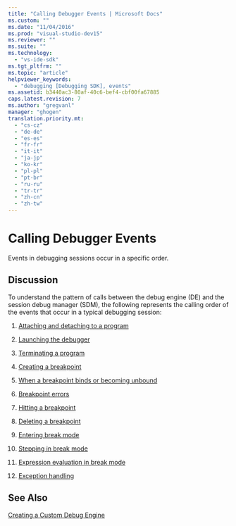 ```yaml
---
title: "Calling Debugger Events | Microsoft Docs"
ms.custom: ""
ms.date: "11/04/2016"
ms.prod: "visual-studio-dev15"
ms.reviewer: ""
ms.suite: ""
ms.technology: 
  - "vs-ide-sdk"
ms.tgt_pltfrm: ""
ms.topic: "article"
helpviewer_keywords: 
  - "debugging [Debugging SDK], events"
ms.assetid: b3440ac3-80af-40c6-bef4-cbf00fa67885
caps.latest.revision: 7
ms.author: "gregvanl"
manager: "ghogen"
translation.priority.mt: 
  - "cs-cz"
  - "de-de"
  - "es-es"
  - "fr-fr"
  - "it-it"
  - "ja-jp"
  - "ko-kr"
  - "pl-pl"
  - "pt-br"
  - "ru-ru"
  - "tr-tr"
  - "zh-cn"
  - "zh-tw"
---
```

# Calling Debugger Events
Events in debugging sessions occur in a specific order.  
  
## Discussion  
 To understand the pattern of calls between the debug engine (DE) and the session debug manager (SDM), the following represents the calling order of the events that occur in a typical debugging session:  
  
1.  [Attaching and detaching to a program](../../extensibility/debugger/attaching-and-detaching-to-a-program.md)  
  
2.  [Launching the debugger](../../extensibility/debugger/launching-the-debugger.md)  
  
3.  [Terminating a program](../../extensibility/debugger/terminating-a-program.md)  
  
4.  [Creating a breakpoint](../../extensibility/debugger/creating-a-breakpoint.md)  
  
5.  [When a breakpoint binds or becoming unbound](../../extensibility/debugger/when-a-breakpoint-binds-or-becomes-unbound.md)  
  
6.  [Breakpoint errors](../../extensibility/debugger/breakpoint-errors.md)  
  
7.  [Hitting a breakpoint](../../extensibility/debugger/hitting-a-breakpoint.md)  
  
8.  [Deleting a breakpoint](../../extensibility/debugger/deleting-a-breakpoint.md)  
  
9. [Entering break mode](../../extensibility/debugger/entering-break-mode.md)  
  
10. [Stepping in break mode](../../extensibility/debugger/stepping-in-break-mode.md)  
  
11. [Expression evaluation in break mode](../../extensibility/debugger/expression-evaluation-in-break-mode.md)  
  
12. [Exception handling](../../extensibility/debugger/exception-handling-visual-studio-sdk.md)  
  
## See Also  
 [Creating a Custom Debug Engine](../../extensibility/debugger/creating-a-custom-debug-engine.md)